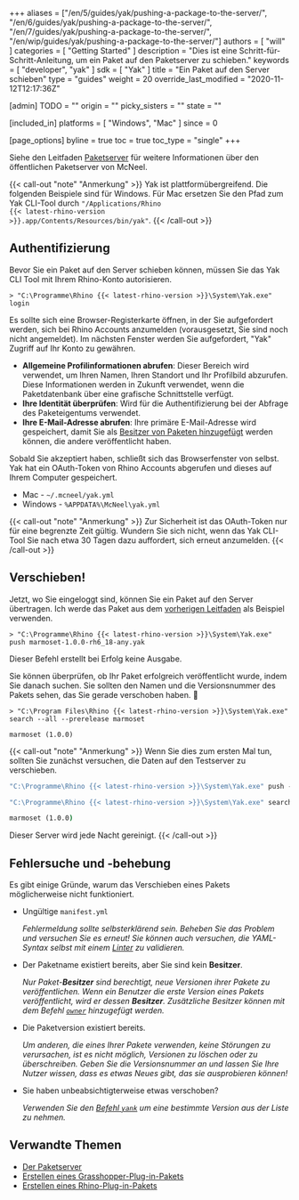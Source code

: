 ﻿+++
aliases = ["/en/5/guides/yak/pushing-a-package-to-the-server/", "/en/6/guides/yak/pushing-a-package-to-the-server/", "/en/7/guides/yak/pushing-a-package-to-the-server/", "/en/wip/guides/yak/pushing-a-package-to-the-server/"]
authors = [ "will" ]
categories = [ "Getting Started" ]
description = "Dies ist eine Schritt-für-Schritt-Anleitung, um ein Paket auf den Paketserver zu schieben."
keywords = [ "developer", "yak" ]
sdk = [ "Yak" ]
title = "Ein Paket auf den Server schieben"
type = "guides"
weight = 20
override_last_modified = "2020-11-12T12:17:36Z"

[admin]
TODO = ""
origin = ""
picky_sisters = ""
state = ""

[included_in]
platforms = [ "Windows", "Mac" ]
since = 0

[page_options]
byline = true
toc = true
toc_type = "single"
+++

Siehe den Leitfaden [Paketserver](/guides/yak/the-package-server/) für weitere Informationen über den öffentlichen Paketserver von McNeel.

{{< call-out "note" "Anmerkung" >}}
Yak ist plattformübergreifend. Die folgenden Beispiele sind für Windows. Für Mac ersetzen Sie den Pfad zum Yak CLI-Tool durch <code>"/Applications/Rhino {{< latest-rhino-version >}}.app/Contents/Resources/bin/yak"</code>.
{{< /call-out >}}



## Authentifizierung

Bevor Sie ein Paket auf den Server schieben können, müssen Sie das Yak CLI Tool mit Ihrem Rhino-Konto autorisieren.

```commandline
> "C:\Programme\Rhino {{< latest-rhino-version >}}\System\Yak.exe" login
```

Es sollte sich eine Browser-Registerkarte öffnen, in der Sie aufgefordert werden, sich bei Rhino Accounts anzumelden (vorausgesetzt, Sie sind noch nicht angemeldet). Im nächsten Fenster werden Sie aufgefordert, "Yak" Zugriff auf Ihr Konto zu gewähren.

- **Allgemeine Profilinformationen abrufen**: Dieser Bereich wird verwendet, um Ihren Namen, Ihren Standort und Ihr Profilbild abzurufen. Diese Informationen werden in Zukunft verwendet, wenn die Paketdatenbank über eine grafische Schnittstelle verfügt.
- **Ihre Identität überprüfen**: Wird für die Authentifizierung bei der Abfrage des Paketeigentums verwendet.
- **Ihre E-Mail-Adresse abrufen**: Ihre primäre E-Mail-Adresse wird gespeichert, damit Sie als [Besitzer von Paketen hinzugefügt](../yak-cli-reference/#owner) werden können, die andere veröffentlicht haben.

Sobald Sie akzeptiert haben, schließt sich das Browserfenster von selbst. Yak hat ein OAuth-Token von Rhino Accounts abgerufen und dieses auf Ihrem Computer gespeichert.

- Mac - `~/.mcneel/yak.yml`
- Windows - `%APPDATA%\McNeel\yak.yml`

{{< call-out "note" "Anmerkung" >}}
Zur Sicherheit ist das OAuth-Token nur für eine begrenzte Zeit gültig. Wundern Sie sich nicht, wenn das Yak CLI-Tool Sie nach etwa 30 Tagen dazu auffordert, sich erneut anzumelden.
{{< /call-out >}}

## Verschieben!

Jetzt, wo Sie eingeloggt sind, können Sie ein Paket auf den Server übertragen. Ich werde das Paket aus dem [vorherigen Leitfaden](../creating-a-grasshopper-plugin-package) als Beispiel verwenden.

```commandline
> "C:\Programme\Rhino {{< latest-rhino-version >}}\System\Yak.exe" push marmoset-1.0.0-rh6_18-any.yak
```

Dieser Befehl erstellt bei Erfolg keine Ausgabe.

Sie können überprüfen, ob Ihr Paket erfolgreich veröffentlicht wurde, indem Sie danach suchen. Sie sollten den Namen und die Versionsnummer des Pakets sehen, das Sie gerade verschoben haben. 🤞

```commandline
> "C:\Program Files\Rhino {{< latest-rhino-version >}}\System\Yak.exe" search --all --prerelease marmoset

marmoset (1.0.0)
```

{{< call-out "note" "Anmerkung" >}}
Wenn Sie dies zum ersten Mal tun, sollten Sie zunächst versuchen, die Daten auf den Testserver zu verschieben.
```cmd
"C:\Programme\Rhino {{< latest-rhino-version >}}\System\Yak.exe" push --source https://test.yak.rhino3d.com marmoset-1.0.0-rh6_18-any.yak

"C:\Programme\Rhino {{< latest-rhino-version >}}\System\Yak.exe" search --source https://test.yak.rhino3d.com --all --prerelease marmoset

marmoset (1.0.0)
```
Dieser Server wird jede Nacht gereinigt.
{{< /call-out >}}

## Fehlersuche und -behebung

Es gibt einige Gründe, warum das Verschieben eines Pakets möglicherweise nicht funktioniert.

- Ungültige `manifest.yml`

  _Fehlermeldung sollte selbsterklärend sein. Beheben Sie das Problem und versuchen Sie es erneut! Sie können auch versuchen, die YAML-Syntax selbst mit einem [Linter](http://www.yamllint.com) zu validieren._

- Der Paketname existiert bereits, aber Sie sind kein **Besitzer**.

  _Nur Paket-**Besitzer** sind berechtigt, neue Versionen ihrer Pakete zu veröffentlichen. Wenn ein Benutzer die erste Version eines Pakets veröffentlicht, wird er dessen **Besitzer**. Zusätzliche Besitzer können mit dem Befehl [`owner`](../yak-cli-reference/#owner) hinzugefügt werden._

- Die Paketversion existiert bereits.

  _Um anderen, die eines Ihrer Pakete verwenden, keine Störungen zu verursachen, ist es nicht möglich, Versionen zu löschen oder zu überschreiben. Geben Sie die Versionsnummer an und lassen Sie Ihre Nutzer wissen, dass es etwas Neues gibt, das sie ausprobieren können!_

- Sie haben unbeabsichtigterweise etwas verschoben?

  _Verwenden Sie den [Befehl `yank`](../yak-cli-reference/#yank) um eine bestimmte Version aus der Liste zu nehmen._

## Verwandte Themen

- [Der Paketserver](/guides/yak/the-package-server/)
- [Erstellen eines Grasshopper-Plug-in-Pakets](/guides/yak/creating-a-grasshopper-plugin-package/)
- [Erstellen eines Rhino-Plug-in-Pakets](/guides/yak/creating-a-rhino-plugin-package/)
